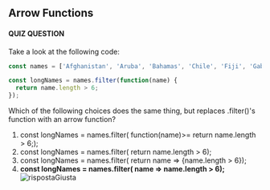 ## Arrow Functions

#### QUIZ QUESTION

Take a look at the following code:
```javascript
const names = ['Afghanistan', 'Aruba', 'Bahamas', 'Chile', 'Fiji', 'Gabon', 'Luxembourg', 'Nepal', 'Singapore', 'Uganda', 'Zimbabwe'];

const longNames = names.filter(function(name) {
  return name.length > 6;
});
```
Which of the following choices does the same thing, but replaces .filter()'s function with an arrow function?

1. const longNames = names.filter( function(name)>= return name.length > 6;);
2. const longNames = names.filter( return name.length > 6);
3. const longNames = names.filter( return name => {name.length > 6});
4. **const longNames = names.filter( name => name.length > 6);** ![rispostaGiusta]


[rispostaGiusta]: https://github.com/el3um4s/100-days-of-code/blob/master/Udacity/ES6%20-%20JavaScript%20Improved/icon-tick.png
